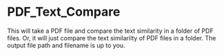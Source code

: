# PDF_Text_Compare

This will take a PDF file and compare the text similarity in a folder of PDF files.   Or, it will just compare the text similarilty of PDF files in a folder.   The output file path and filename is up to you.
